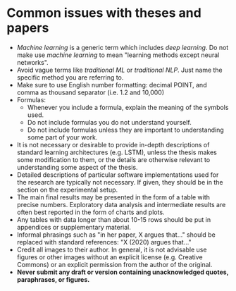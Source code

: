 # Common issues with theses and papers

- *Machine learning* is a generic term which includes *deep learning*. Do not make use *machine learning* to mean "learning methods except neural networks". 
- Avoid vague terms like *traditional ML* or *traditional NLP*. Just name the specific method you are referring to.
- Make sure to use English number formatting: decimal POINT, and comma as thousand separator (i.e. 1.2 and 10,000)
- Formulas:
  * Whenever you include a formula, explain the meaning of the symbols used. 
  * Do not include formulas you do not understand yourself. 
  * Do not include formulas unless they are important to understanding some part of your work.
- It is not necessary or desirable to provide in-depth descriptions of standard learning architectures (e.g. LSTM), unless the thesis makes
  some modification to them, or the details are otherwise relevant to understanding some aspect of the thesis.
- Detailed descriptions of particular software implementations used
  for the research are typically not necessary. If given, they should
  be in the section on the experimental setup.  
- The  main final results may be presented in the form of a table with
  precise numbers. Exploratory data analysis and intermediate results
  are often best reported in the form of charts and plots. 
- Any tables with data longer than about 10-15 rows should be put in
  appendices or supplementary material. 
- Informal phrasings such as "in her paper, X argues that..." should be replaced
  with standard references: "X (2020) argues that..."
- Credit all images to their author. In general, it is not advisable use figures or other images without an explicit license (e.g. Creative Commons) or an explicit 
  permission from the author of the original. 
- **Never submit any draft or version containing unacknowledged quotes, paraphrases, or figures.**
